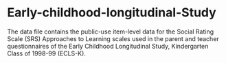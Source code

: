 # Early-childhood-longitudinal-Study
The data file contains the public-use item-level data for the Social Rating Scale (SRS) Approaches to Learning scales used in the parent and teacher questionnaires of the Early Childhood Longitudinal Study, Kindergarten Class of 1998-99 (ECLS-K).
